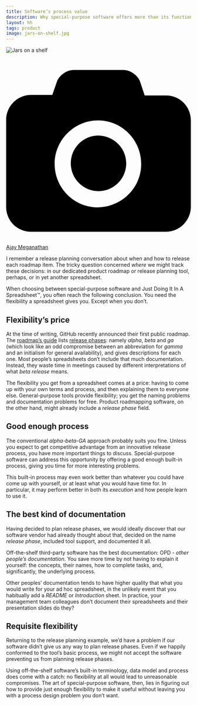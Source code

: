 ```yaml
---
title: Software’s process value
description: Why special-purpose software offers more than its functionality
layout: hh
tags: product
image: jars-on-shelf.jpg
---
```


![Jars on a shelf](jars-on-shelf.jpg)

<a class="unsplash" href="https://unsplash.com/photos/M8TRK8u7A6A" rel="noopener noreferrer" title="Photo by Ajay Meganathan"><span><svg xmlns="http://www.w3.org/2000/svg" viewBox="0 0 32 32"><title>unsplash-logo</title><path d="M20.8 18.1c0 2.7-2.2 4.8-4.8 4.8s-4.8-2.1-4.8-4.8c0-2.7 2.2-4.8 4.8-4.8 2.7.1 4.8 2.2 4.8 4.8zm11.2-7.4v14.9c0 2.3-1.9 4.3-4.3 4.3h-23.4c-2.4 0-4.3-1.9-4.3-4.3v-15c0-2.3 1.9-4.3 4.3-4.3h3.7l.8-2.3c.4-1.1 1.7-2 2.9-2h8.6c1.2 0 2.5.9 2.9 2l.8 2.4h3.7c2.4 0 4.3 1.9 4.3 4.3zm-8.6 7.5c0-4.1-3.3-7.5-7.5-7.5-4.1 0-7.5 3.4-7.5 7.5s3.3 7.5 7.5 7.5c4.2-.1 7.5-3.4 7.5-7.5z"></path></svg></span><span>Ajay Meganathan</span></a>

<!--
1. Spreadsheets are more flexible, but that isn’t always what you need.
2. Special-purpose software gives you an off-the-shelf process.
3. You don’t need your own process if it won’t give you competitive advantage.
4. Someone else’s generic process will be good enough, maybe better than what you will come up with.
5. You save time by not having to come up with your own process.
6. You save more time by not having to explain it yourself.
7. The art of special-purpose software is providing flexibility as well.
-->

I remember a release planning conversation about when and how to release each roadmap item.
The tricky question concerned _where_ we might track these decisions:
in our dedicated product roadmap or release planning tool, perhaps, or in yet another spreadsheet.

When choosing between special-purpose software and Just Doing It In A Spreadsheet™, you often reach the following conclusion.
You need the flexibility a spreadsheet gives you.
Except when you don’t.

## Flexibility’s price

At the time of writing, GitHub recently announced their first public roadmap.
The [roadmap’s guide](https://github.com/github/roadmap/blob/main/README.md)
lists [release phases](https://github.com/github/roadmap/blob/main/README.md#release-phases): 
namely _alpha_, _beta_ and _ga_ (which look like an odd compromise between an abbreviation for _gamma_ and an initialism for general availability), and gives descriptions for each one.
Most people’s spreadsheets don’t include that much documentation.
Instead, they waste time in meetings caused by different interpretations of what _beta release_ means.

The flexibility you get from a spreadsheet comes at a price: having to come up with your own terms and process, and then explaining them to everyone else.
General-purpose tools provide flexibility;
you get the naming problems and documentation problems for free. 
Product roadmapping software, on the other hand, might already include a _release phase_ field.

## Good enough process

The conventional _alpha-beta-GA_ approach probably suits you fine.
Unless you expect to get competitive advantage from an innovative release process, you have more important things to discuss.
Special-purpose software can address this opportunity by offering a good enough built-in process, giving you time for more interesting problems.

This built-in process may even work better than whatever you could have come up with yourself, or at least what you would have time for.
In particular, it may perform better in both its _execution_ and how people learn to use it.

## The best kind of documentation

Having decided to plan release phases, we would ideally discover that our software vendor had already thought about that, decided on the name _release phase_, included tool support, and documented it all.

Off-the-shelf third-party software has the best documentation:
OPD - _other people’s documentation_. 
You save more time by not having to explain it yourself: the concepts, their names, how to complete tasks, and, significantly, the underlying process.

Other peoples’ documentation tends to have higher quality that what you would write for your ad hoc spreadsheet, in the unlikely event that you habitually add a _README_ or _Introduction_ sheet.
In practice, your management team colleagues don’t document their spreadsheets and their presentation slides do they?

## Requisite flexibility

Returning to the release planning example, we’d have a problem if our software didn’t give us any way to plan release phases.
Even if we happily conformed to the tool’s basic process, we might not accept the software preventing us from planning release phases.

Using off-the-shelf software’s built-in terminology, data model and process does come with a catch: no flexibility at all would lead to unreasonable compromises.
The art of special-purpose software, then, lies in figuring out how to provide just enough flexibility to make it useful without leaving you with a process design problem you don’t want.
